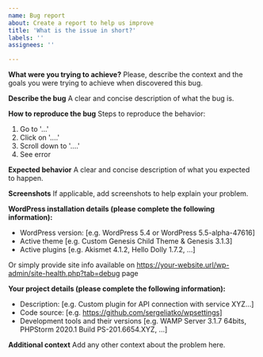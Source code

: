 ```yaml
---
name: Bug report
about: Create a report to help us improve
title: 'What is the issue in short?'
labels: ''
assignees: ''

---
```



**What were you trying to achieve?**
Please, describe the context and the goals you were trying to achieve when discovered this bug.

**Describe the bug**
A clear and concise description of what the bug is.

**How to reproduce the bug**
Steps to reproduce the behavior:
1. Go to '...'
2. Click on '....'
3. Scroll down to '....'
4. See error

**Expected behavior**
A clear and concise description of what you expected to happen.

**Screenshots**
If applicable, add screenshots to help explain your problem.

**WordPress installation details (please complete the following information):**
 - WordPress version: [e.g. WordPress 5.4 or WordPress 5.5-alpha-47616]
 - Active theme [e.g. Custom Genesis Child Theme & Genesis 3.1.3]
 - Active plugins [e.g. Akismet 4.1.2, Hello Dolly 1.7.2, ...]
 
Or simply provide site info available on https://your-website.url/wp-admin/site-health.php?tab=debug page

**Your project details (please complete the following information):**
 - Description: [e.g. Custom plugin for API connection with service XYZ...]
 - Code source: [e.g. https://github.com/sergeliatko/wpsettings]
 - Development tools and their versions [e.g. WAMP Server 3.1.7 64bits, PHPStorm 2020.1 Build PS-201.6654.XYZ, ...]

**Additional context**
Add any other context about the problem here.
